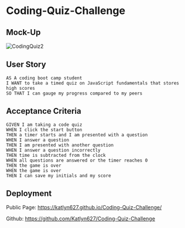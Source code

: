 # Coding-Quiz-Challenge

## Mock-Up

![CodingQuiz2](https://user-images.githubusercontent.com/86095070/134438728-dfb40fa7-1260-4b21-ad74-eef95d17c772.gif)

## User Story

```
AS A coding boot camp student
I WANT to take a timed quiz on JavaScript fundamentals that stores high scores
SO THAT I can gauge my progress compared to my peers
```

## Acceptance Criteria

```
GIVEN I am taking a code quiz
WHEN I click the start button
THEN a timer starts and I am presented with a question
WHEN I answer a question
THEN I am presented with another question
WHEN I answer a question incorrectly
THEN time is subtracted from the clock
WHEN all questions are answered or the timer reaches 0
THEN the game is over
WHEN the game is over
THEN I can save my initials and my score
```

## Deployment

Public Page: https://katlyn627.github.io/Coding-Quiz-Challenge/

Github: https://github.com/Katlyn627/Coding-Quiz-Challenge